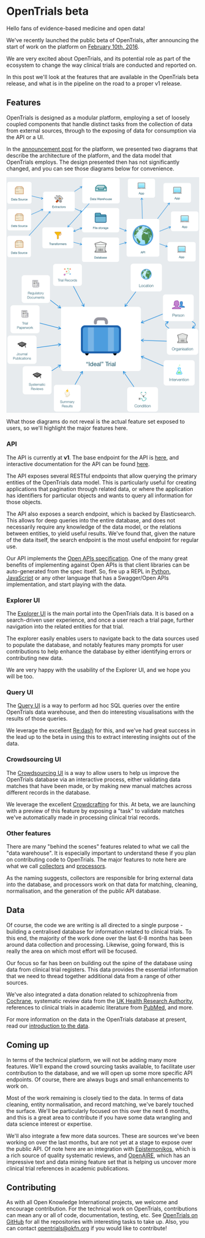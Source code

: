 # OpenTrials beta

Hello fans of evidence-based medicine and open data!

We've recently launched the public beta of OpenTrials, after announcing the start of work on the platform on [February 10th, 2016](http://opentrials.net/2016/02/10/opentrials-technical-roadmap/).

We are very excited about OpenTrials, and its potential role as part of the ecosystem to change the way clinical trials are conducted and reported on.

In this post we'll look at the features that are available in the OpenTrials beta release, and what is in the pipeline on the road to a proper v1 release.

## Features

OpenTrials is designed as a modular platform, employing a set of loosely coupled components that handle distinct tasks from the collection of data from external sources, through to the exposing of data for consumption via the API or a UI.

In the [announcement post](http://opentrials.net/2016/02/10/opentrials-technical-roadmap/) for the platform, we presented two diagrams that describe the architecture of the platform, and the data model that OpenTrials employs. The design presented then has not significantly changed, and you can see those diagrams below for convenience.

<img src="images/architecture.png" width="600" style="text-align: center; display: block; margin: 0 auto;" title="OpenTrials Architecture Overview">

<img src="images/model.png" width="600" style="text-align: center; display: block; margin: 0 auto;" title="OpenTrials Data Model Overview">

What those diagrams do not reveal is the actual feature set exposed to users, so we'll highlight the major features here.

### API

The API is currently at **v1**. The base endpoint for the API is [here](http://api.opentrials.net/v1/), and interactive documentation for the API can be found [here](http://api.opentrials.net/v1/docs/).

The API exposes several RESTful endpoints that allow querying the primary entities of the OpenTrials data model. This is particularly useful for creating applications that pagination through related data, or where the application has identifiers for particular objects and wants to query all information for those objects.

The API also exposes a search endpoint, which is backed by Elasticsearch. This allows for deep queries into the entire database, and does not necessarily require any knowledge of the data model, or the relations between entities, to yield useful results. We've found that, given the nature of the data itself, the search endpoint is the most useful endpoint for regular use.

Our API implements the [Open APIs specification](https://openapis.org). One of the many great benefits of implementing against Open APIs is that client libraries can be auto-generated from the spec itself. So, fire up a REPL in [Python](https://github.com/Yelp/bravado), [JavaScript](https://github.com/swagger-api/swagger-js) or any other language that has a Swagger/Open APIs implementation, and start playing with the data.

### Explorer UI

The [Explorer UI](https://explorer.opentrials.net) is the main portal into the OpenTrials data. It is based on a search-driven user experience, and once a user reach a trial page, further navigation into the related entities for that trial.

The explorer easily enables users to navigate back to the data sources used to populate the database, and notably features many prompts for user contributions to help enhance the database by either identifying errors or contributing new data.

We are very happy with the usability of the Explorer UI, and we hope you will be too.

### Query UI

The [Query UI](https://query.opentrials.net/) is a way to perform ad hoc SQL queries over the entire OpenTrials data warehouse, and then do interesting visualisations with the results of those queries.

We leverage the excellent [Re:dash](http://redash.io) for this, and we've had great success in the lead up to the beta in using this to extract interesting insights out of the data.

### Crowdsourcing UI

The [Crowdsourcing UI](http://crowdcrafting.org/account/opentrials/) is a way to allow users to help us improve the OpenTrials database via an interactive process, either validating data matches that have been made, or by making new manual matches across different records in the database.

We leverage the excellent [Crowdcrafting](https://crowdcrafting.org) for this. At beta, we are launching with a preview of this feature by exposing a "task" to validate matches we've automatically made in processing clinical trial records.

### Other features

There are many "behind the scenes" features related to what we call the "data warehouse". It is especially important to understand these if you plan on contributing code to OpenTrials. The major features to note here are what we call [collectors](https://github.com/opentrials/collectors) and [processors](https://github.com/opentrials/processors).

As the naming suggests, collectors are responsible for bring external data into the database, and processors work on that data for matching, cleaning, normalisation, and the generation of the public API database.

## Data

Of course, the code we are writing is all directed to a single purpose - building a centralised database for information related to clinical trials. To this end, the majority of the work done over the last 6-8 months has been around data collection and processing. Likewise, going forward, this is really the area on which most effort will be focused.

Our focus so far has been on building out the spine of the database using data from clinical trial registers. This data provides the essential information that we need to thread together additional data from a range of other sources.

We've also integrated a data donation related to schizophrenia from [Cochrane](http://www.cochrane.org), systematic review data from the [UK Health Research Authority](http://www.hra.nhs.uk), references to clinical trials in academic literature from [PubMed](https://www.ncbi.nlm.nih.gov/pubmed), and more.

For more information on the data in the OpenTrials database at present, read our [introduction to the data](http://docs.opentrials.net/en/latest/extras/roadmap/).

## Coming up

In terms of the technical platform, we will not be adding many more features. We'll expand the crowd sourcing tasks available, to facilitate user contribution to the database, and we will open up some more specific API endpoints. Of course, there are always bugs and small enhancements to work on.

Most of the work remaining is closely tied to the data. In terms of data cleaning, entity normalisation, and record matching, we've barely touched the surface. We'll be particularly focused on this over the next 6 months, and this is a great area to contribute if you have some data wrangling and data science interest or expertise.

We'll also integrate a few more data sources. These are sources we've been working on over the last months, but are not yet at a stage to expose over the public API. Of note here are an integration with [Epistemonikos](http://www.epistemonikos.org), which is a rich source of quality systematic reviews, and [OpenAIRE](https://www.openaire.eu), which has an impressive text and data mining feature set that is helping us uncover more clinical trial references in academic publications.

## Contributing

As with all Open Knowledge International projects, we welcome and encourage contribution. For the technical work on OpenTrials, contributions can mean any or all of code, documentation, testing, etc. See [OpenTrials on GitHub](https://github.com/opentrials) for all the repositories with interesting tasks to take up. Also, you can contact [opentrials@okfn.org](mailto:opentrials@okfn.org) if you would like to contribute!
